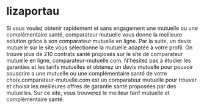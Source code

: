 lizaportau
==========

Si vous voulez obtenir rapidement et sans engagement une mutuelle ou une complémentaire santé, comparateur mutuelle vous donne la meilleure solution grâce à son comparateur mutuelle en ligne. Par la suite, un devis mutuelle sur le site vous sélectionne la mutuelle adaptée à votre profil. On trouve plus de 210 contrats santé proposés sur le site de comparateur mutuelle en ligne, comparateur-mutuelle.com. N&#39;hésitez pas à étudier les garanties et les tarifs mutuelles et obtenez un devis mutuelle pour pouvoir souscrire a une mutuelle ou une complémentaire santé de votre choix.comparateur-mutuelle.com est un comparateur mutuelle pour trouver et choisir les meilleures offres de garantie santé proposées par des mutuelles. Sur ce site, vous trouverez le meilleur tarif mutuelle et complémentaire santé.